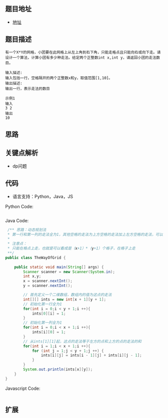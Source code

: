 ## 题目地址

- [地址](https://www.nowcoder.com/practice/79b289947d854a759525dd937aa14762?tpId=98&tqId=32947&tPage=7&rp=7&ru=/ta/2019test&qru=/ta/2019test/question-ranking)

## 题目描述

```
有一个X*Y的网格，小团要在此网格上从左上角到右下角，只能走格点且只能向右或向下走。请设计一个算法，计算小团有多少种走法。给定两个正整数int x,int y，请返回小团的走法数目。

输入描述:
输入包括一行，空格隔开的两个正整数x和y，取值范围[1,10]。
输出描述:
输出一行，表示走法的数目

示例1
输入
3 2
输出
10
```

## 思路

## 关键点解析
- dp问题

## 代码

- 语言支持：Python，Java，JS

Python Code:

```python

```

Java Code:

```java
 /** 思路：动态规划法
 * 第一行和第一列的走法全为1，其他空格的走法为上方空格的走法加上左方空格的走法，可以画表来直观的看出
 *
 * 注意点：
 * 只能在格点上走，也就是可以看成是（x+1）*（y+1）个格子，在格子上走
 **/
public class TheWayOfGrid {
    
    public static void main(String[] args) {
        Scanner scanner = new Scanner(System.in);
        int x,y;
        x = scanner.nextInt();
        y = scanner.nextInt();

        // 首先定义一个二维数组，数组内的值为这点的走法
        int[][] ints = new int[x + 1][y + 1];
        // 初始化第一行全为1
        for(int i = 0;i < y + 1;i ++){
            ints[0][i] = 1;
        }
        // 初始化第一列全为1
        for(int i = 0;i < x + 1;i ++){
            ints[i][0] = 1;
        }
        // 从ints[1][1]起，这点的走法等于左方的点和上方的点的走法的和
        for(int i = 1;i < x + 1;i ++){
            for (int j = 1;j < y + 1;j ++) {
                ints[i][j] = ints[i - 1][j] + ints[i][j - 1];
            }
        }
        System.out.println(ints[x][y]);
    }
}
```

Javascript Code:

```js

```

## 扩展
